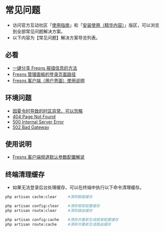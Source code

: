 # 常见问题

- 访问官方互动社区「[使用指南](https://discuss.fresns.org/group/guide)」和「[安装使用（精华内容）](https://discuss.fresns.org/group/use?allDigest=1)」版区，可以浏览到全部常见问题解决方案。
- 以下内容为【常见问题】解决方案导览列表。

## 必看

- [一键分享 Fresns 报错信息的方法](https://discuss.fresns.org/post/4IJjps9p)
- [Fresns 管理面板的登录页面路径](https://discuss.fresns.org/post/Y7fyxKMs)
- [Fresns 客户端（用户界面）使用说明](https://discuss.fresns.org/post/V2VphDSx)

## 环境问题

- [因夏令时导致的时区异常，可以忽略](https://discuss.fresns.org/post/h8ZIjVAZ)
- [404 Page Not Found](https://discuss.fresns.org/post/X3JF7qRf)
- [500 Internal Server Error](https://discuss.fresns.org/post/Cp8JUfzQ)
- [502 Bad Gateway](https://discuss.fresns.org/post/sh2EQ8I0)

## 使用说明

- [Fresns 客户端频道默认参数配置解说](https://discuss.fresns.org/post/NTBRTFwa)

## 终端清理缓存

- 如果无法登录后台处理缓存，可以在终端中执行以下命令清理缓存。

```sh
php artisan cache:clear     #清除数据缓存

php artisan config:clear    #清除框架配置缓存
php artisan route:clear     #清除路由缓存

php artisan config:cache    #清除并重新生成框架配置缓存
php artisan route:cache     #清除并重新生成路由缓存
```
